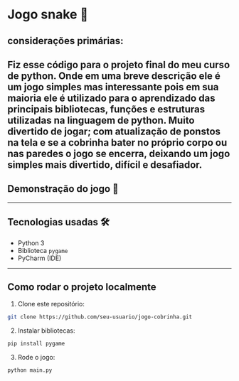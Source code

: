 # Jogo snake 🐍

## considerações primárias:
Fiz esse código para o projeto final do meu curso de python.
Onde em uma breve descrição ele é um jogo simples mas interessante pois em sua maioria ele é utilizado para o aprendizado das principais bibliotecas, funções e estruturas utilizadas na linguagem de python.
Muito divertido de jogar; com atualização de ponstos na tela e se a cobrinha bater no próprio corpo ou nas paredes o jogo se encerra, deixando um jogo simples mais divertido, difícil e desafiador.
---
## Demonstração do jogo 📸 

---
## Tecnologias usadas 🛠️ 

- Python 3
- Biblioteca `pygame`
- PyCharm (IDE)
---
## Como rodar o projeto localmente

1. Clone este repositório:
```bash
git clone https://github.com/seu-usuario/jogo-cobrinha.git
```
2. Instalar bibliotecas:
```bash
pip install pygame
```
3. Rode o jogo:
```bash
python main.py
```





